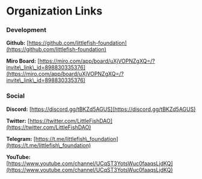 # Organization Links

### Development

**Github:** [https://github.com/littlefish-foundation](https://github.com/littlefish-foundation)

**Miro Board:** [https://miro.com/app/board/uXjVOPNZgXQ=/?invite\_link\_id=898830335376](https://miro.com/app/board/uXjVOPNZgXQ=/?invite\_link\_id=898830335376)

### Social

**Discord:** [https://discord.gg/tBKZd5AGUS](https://discord.gg/tBKZd5AGUS)

**Twitter:** [https://twitter.com/LittleFishDAO](https://twitter.com/LittleFishDAO)

**Telegram:** [https://t.me/littlefish\_foundation](https://t.me/littlefish\_foundation)

**YouTube:** [https://www.youtube.com/channel/UCqST3YotsWuc0faaqsLjdKQ](https://www.youtube.com/channel/UCqST3YotsWuc0faaqsLjdKQ)

